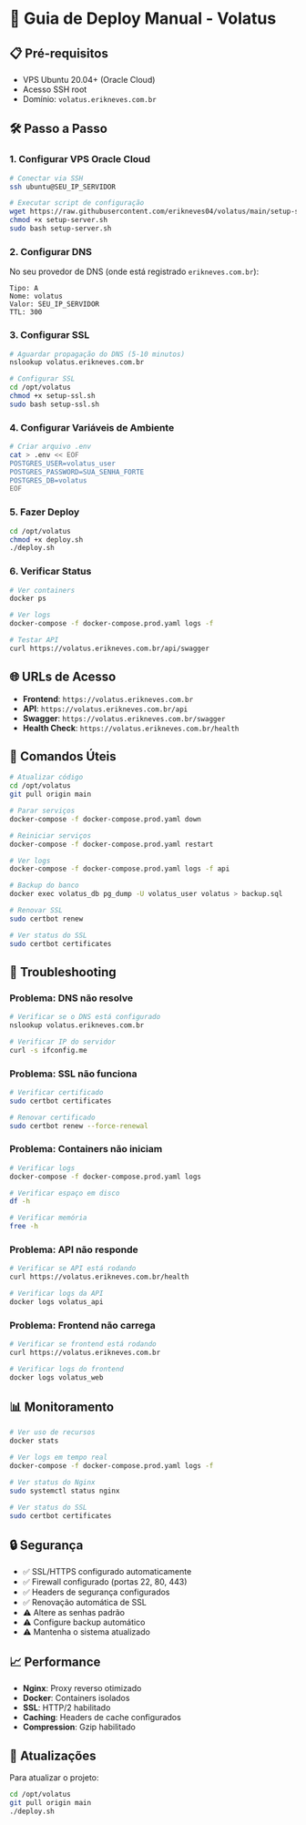 # 🚀 Guia de Deploy Manual - Volatus

## 📋 Pré-requisitos
- VPS Ubuntu 20.04+ (Oracle Cloud)
- Acesso SSH root
- Domínio: `volatus.erikneves.com.br`

## 🛠️ Passo a Passo

### 1. **Configurar VPS Oracle Cloud**

```bash
# Conectar via SSH
ssh ubuntu@SEU_IP_SERVIDOR

# Executar script de configuração
wget https://raw.githubusercontent.com/erikneves04/volatus/main/setup-server.sh
chmod +x setup-server.sh
sudo bash setup-server.sh
```

### 2. **Configurar DNS**

No seu provedor de DNS (onde está registrado `erikneves.com.br`):

```
Tipo: A
Nome: volatus
Valor: SEU_IP_SERVIDOR
TTL: 300
```

### 3. **Configurar SSL**

```bash
# Aguardar propagação do DNS (5-10 minutos)
nslookup volatus.erikneves.com.br

# Configurar SSL
cd /opt/volatus
chmod +x setup-ssl.sh
sudo bash setup-ssl.sh
```

### 4. **Configurar Variáveis de Ambiente**

```bash
# Criar arquivo .env
cat > .env << EOF
POSTGRES_USER=volatus_user
POSTGRES_PASSWORD=SUA_SENHA_FORTE
POSTGRES_DB=volatus
EOF
```

### 5. **Fazer Deploy**

```bash
cd /opt/volatus
chmod +x deploy.sh
./deploy.sh
```

### 6. **Verificar Status**

```bash
# Ver containers
docker ps

# Ver logs
docker-compose -f docker-compose.prod.yaml logs -f

# Testar API
curl https://volatus.erikneves.com.br/api/swagger
```

## 🌐 URLs de Acesso

- **Frontend**: `https://volatus.erikneves.com.br`
- **API**: `https://volatus.erikneves.com.br/api`
- **Swagger**: `https://volatus.erikneves.com.br/swagger`
- **Health Check**: `https://volatus.erikneves.com.br/health`

## 🔧 Comandos Úteis

```bash
# Atualizar código
cd /opt/volatus
git pull origin main

# Parar serviços
docker-compose -f docker-compose.prod.yaml down

# Reiniciar serviços
docker-compose -f docker-compose.prod.yaml restart

# Ver logs
docker-compose -f docker-compose.prod.yaml logs -f api

# Backup do banco
docker exec volatus_db pg_dump -U volatus_user volatus > backup.sql

# Renovar SSL
sudo certbot renew

# Ver status do SSL
sudo certbot certificates
```

## 🚨 Troubleshooting

### Problema: DNS não resolve
```bash
# Verificar se o DNS está configurado
nslookup volatus.erikneves.com.br

# Verificar IP do servidor
curl -s ifconfig.me
```

### Problema: SSL não funciona
```bash
# Verificar certificado
sudo certbot certificates

# Renovar certificado
sudo certbot renew --force-renewal
```

### Problema: Containers não iniciam
```bash
# Verificar logs
docker-compose -f docker-compose.prod.yaml logs

# Verificar espaço em disco
df -h

# Verificar memória
free -h
```

### Problema: API não responde
```bash
# Verificar se API está rodando
curl https://volatus.erikneves.com.br/health

# Verificar logs da API
docker logs volatus_api
```

### Problema: Frontend não carrega
```bash
# Verificar se frontend está rodando
curl https://volatus.erikneves.com.br

# Verificar logs do frontend
docker logs volatus_web
```

## 📊 Monitoramento

```bash
# Ver uso de recursos
docker stats

# Ver logs em tempo real
docker-compose -f docker-compose.prod.yaml logs -f

# Ver status do Nginx
sudo systemctl status nginx

# Ver status do SSL
sudo certbot certificates
```

## 🔒 Segurança

- ✅ SSL/HTTPS configurado automaticamente
- ✅ Firewall configurado (portas 22, 80, 443)
- ✅ Headers de segurança configurados
- ✅ Renovação automática de SSL
- ⚠️ Altere as senhas padrão
- ⚠️ Configure backup automático
- ⚠️ Mantenha o sistema atualizado

## 📈 Performance

- **Nginx**: Proxy reverso otimizado
- **Docker**: Containers isolados
- **SSL**: HTTP/2 habilitado
- **Caching**: Headers de cache configurados
- **Compression**: Gzip habilitado

## 🔄 Atualizações

Para atualizar o projeto:

```bash
cd /opt/volatus
git pull origin main
./deploy.sh
```
